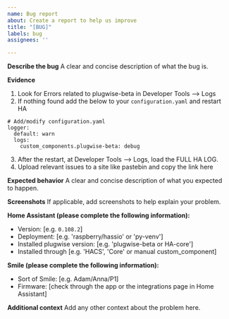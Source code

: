 ```yaml
---
name: Bug report
about: Create a report to help us improve
title: "[BUG]"
labels: bug
assignees: ''

---
```


**Describe the bug**
A clear and concise description of what the bug is.

**Evidence**
1. Look for Errors related to plugwise-beta in Developer Tools --> Logs
2. If nothing found add the below to your `configuration.yaml` and restart HA

``` 
# Add/modify configuration.yaml
logger:
  default: warn
  logs:
    custom_components.plugwise-beta: debug
```

3. After the restart, at Developer Tools --> Logs, load the FULL HA LOG.
4. Upload relevant issues to a site like pastebin and copy the link here

**Expected behavior**
A clear and concise description of what you expected to happen.

**Screenshots**
If applicable, add screenshots to help explain your problem.

**Home Assistant (please complete the following information):**
 - Version: [e.g. `0.108.2`]
 - Deployment: [e.g. 'raspberry/hassio' or 'py-venv']
 - Installed plugwise version: [e.g. 'plugwise-beta or HA-core']
 - Installed through [e.g. 'HACS', 'Core' or manual custom_component]

**Smile (please complete the following information):**
 - Sort of Smile: [e.g. Adam/Anna/P1]
 - Firmware: [check through the app or the integrations page in Home Assistant]

**Additional context**
Add any other context about the problem here.
